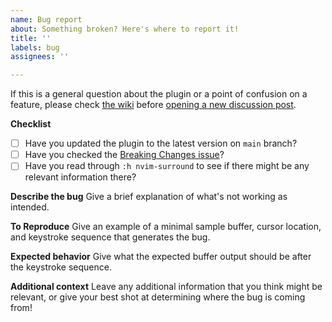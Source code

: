 ```yaml
---
name: Bug report
about: Something broken? Here's where to report it!
title: ''
labels: bug
assignees: ''

---
```


If this is a general question about the plugin or a point of confusion on a feature, please check [the wiki](https://github.com/kylechui/nvim-surround/wiki) before [opening a new discussion post](https://github.com/kylechui/nvim-surround/discussions/new).

**Checklist**
- [ ] Have you updated the plugin to the latest version on `main` branch?
- [ ] Have you checked the [Breaking Changes issue](https://github.com/kylechui/nvim-surround/issues/77)?
- [ ] Have you read through `:h nvim-surround` to see if there might be any relevant information there?

**Describe the bug**
Give a brief explanation of what's not working as intended.

**To Reproduce**
Give an example of a minimal sample buffer, cursor location, and keystroke sequence that generates the bug.

**Expected behavior**
Give what the expected buffer output should be after the keystroke sequence.

**Additional context**
Leave any additional information that you think might be relevant, or give your best shot at determining where the bug is coming from!
